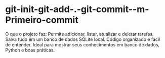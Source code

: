 # git-init-git-add-.-git-commit--m-Primeiro-commit
O que o projeto faz: Permite adicionar, listar, atualizar e deletar tarefas.  Salva tudo em um banco de dados SQLite local.  Código organizado e fácil de entender.  Ideal para mostrar seus conhecimentos em banco de dados, Python e boas práticas.
